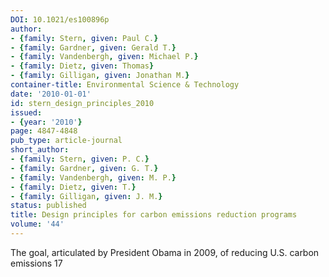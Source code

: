 ```yaml
---
DOI: 10.1021/es100896p
author:
- {family: Stern, given: Paul C.}
- {family: Gardner, given: Gerald T.}
- {family: Vandenbergh, given: Michael P.}
- {family: Dietz, given: Thomas}
- {family: Gilligan, given: Jonathan M.}
container-title: Environmental Science & Technology
date: '2010-01-01'
id: stern_design_principles_2010
issued:
- {year: '2010'}
page: 4847-4848
pub_type: article-journal
short_author:
- {family: Stern, given: P. C.}
- {family: Gardner, given: G. T.}
- {family: Vandenbergh, given: M. P.}
- {family: Dietz, given: T.}
- {family: Gilligan, given: J. M.}
status: published
title: Design principles for carbon emissions reduction programs
volume: '44'
---
```

The goal, articulated by President Obama in 2009, of reducing U.S. carbon emissions 17
